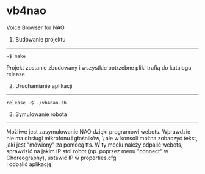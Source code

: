 vb4nao
======

Voice Browser for NAO

1. Budowanie projektu
---------------------

    ~$ make

Projekt zostanie zbudowany i wszystkie potrzebne pliki trafią do katalogu release


2. Uruchamianie aplikacji
-------------------------

    release ~$ ./vb4nao.sh


3. Symulowanie robota
-------------------------

Możliwe jest zasymulowanie NAO dzięki programowi webots. Wprawdzie nie ma obsługi mikrofonu i głośników, \ 
ale w konsoli można zobaczyć tekst, jaki jest "mówiony" za pomocą tts. W ty mcelu należy odpalić webots, \
sprawdzić na jakim IP stoi robot (np. poprzez menu "connect" w Choreography), ustawić IP w properties.cfg \
i odpalić aplikację.

